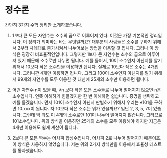 # 정수론

간단히 3가지 수학 정리만 소개하겠습니다.

1. 1보다 큰 모든 자연수는 소수의 곱으로 이루어져 있다.
이것은 가장 기본적인 정리입니다. 이 정리가 의미하는 바는 무엇일까요? 대부분의 사람들은 소수를 구하기 위해서 2부터 차례대로 증가시켜서 나누어보는 방법을 이용할 것 입니다. 그러나 이 방식은 굉장히 비효율적인입니다. 그렇지만 1보다 큰 자연수는 소수의 곱으로 이루어져 있기 때문에 소수로만 나누면 됩니다. 예를 들어서, 10이 소수인지 아닌지를 알기 위해서 10보다 작은 소수만을 이용하면 됩니다. 실제로 10보다 작은 소수는 4개입니다. 그러니깐 4개만 이용하면 됩니다. 그리고 100이 소수인지 아닌지를 알기 위해서 99개의 자연수를 모두 이용한 것 대신에 25개의 소수만 이용하면 됩니다.

2. 어떤 자연수 n이 있을 때, √n 보다 작은 모든 소수들로 나누어 떨어지지 않으면 n은 소수입니다.
언뜻 이해하기 힘들겠지만 한 번 이해하면 쉽습니다. 증명을 생략하고 예를 들겠습니다. 먼저 101이 소수인지 아닌지 판별하기 위해서 우리는 √101을 구하면 10.xxx이 됩니다. 자 10보다 작은 소수는 뭐가 있을까요? 일단 2, 3, 5, 7이 있습니다. 그런데 딱 봐도 이 4개의 소수로만 101이 나누어 떨어지지 않습니다. 그러므로 101소수입니다. 위의 방식을 이용하면 25개의 소수를 모두 이용해야 하지만 지금은 4개만 이용해도 쉽게 계산이 됩니다.

3. 2보다 큰 모든 짝수는 어차피 합성수입니다. 어차피 2로 나누어 떨어지기 때문이죠. 이 방식은 사용하지 않았습니다. 저는 위의 2가지 방식만을 이용해서 효율성 테스트를 통과했습니다.
